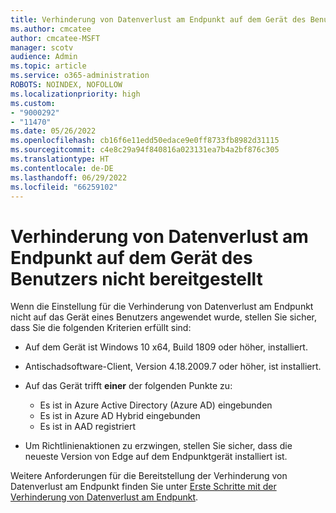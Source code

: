 ```yaml
---
title: Verhinderung von Datenverlust am Endpunkt auf dem Gerät des Benutzers nicht bereitgestellt
ms.author: cmcatee
author: cmcatee-MSFT
manager: scotv
audience: Admin
ms.topic: article
ms.service: o365-administration
ROBOTS: NOINDEX, NOFOLLOW
ms.localizationpriority: high
ms.custom:
- "9000292"
- "11470"
ms.date: 05/26/2022
ms.openlocfilehash: cb16f6e11edd50edace9e0ff8733fb8982d31115
ms.sourcegitcommit: c4e8c29a94f840816a023131ea7b4a2bf876c305
ms.translationtype: HT
ms.contentlocale: de-DE
ms.lasthandoff: 06/29/2022
ms.locfileid: "66259102"
---
```

# <a name="endpoint-dlp-not-deployed-to-users-device"></a>Verhinderung von Datenverlust am Endpunkt auf dem Gerät des Benutzers nicht bereitgestellt

Wenn die Einstellung für die Verhinderung von Datenverlust am Endpunkt nicht auf das Gerät eines Benutzers angewendet wurde, stellen Sie sicher, dass Sie die folgenden Kriterien erfüllt sind:

- Auf dem Gerät ist Windows 10 x64, Build 1809 oder höher, installiert.
- Antischadsoftware-Client, Version 4.18.2009.7 oder höher, ist installiert.
- Auf das Gerät trifft **einer** der folgenden Punkte zu:

    - Es ist in Azure Active Directory (Azure AD) eingebunden
    - Es ist in Azure AD Hybrid eingebunden
    - Es ist in AAD registriert

- Um Richtlinienaktionen zu erzwingen, stellen Sie sicher, dass die neueste Version von Edge auf dem Endpunktgerät installiert ist.

Weitere Anforderungen für die Bereitstellung der Verhinderung von Datenverlust am Endpunkt finden Sie unter [Erste Schritte mit der Verhinderung von Datenverlust am Endpunkt](https://docs.microsoft.com/microsoft-365/compliance/endpoint-dlp-getting-started#prepare-your-endpoints).